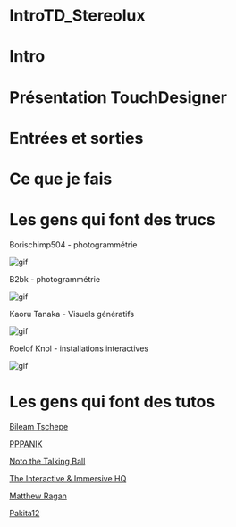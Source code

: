 # IntroTD_Stereolux

# Intro

# Présentation TouchDesigner

# Entrées et sorties

# Ce que je fais

# Les gens qui font des trucs
Borischimp504 - photogrammétrie

![gif](.images/Borischimp504.gif)

B2bk - photogrammétrie

![gif](.images/b2bk.gif)

Kaoru Tanaka - Visuels génératifs

![gif](.images/kaoru.gif)

Roelof Knol - installations interactives

![gif](.images/roefnol.gif)

# Les gens qui font des tutos
[Bileam Tschepe](https://www.youtube.com/channel/UCONptu0J1PCrW9YfBtSdqjA)

[PPPANIK](https://www.youtube.com/channel/UCWBbakpo_cATqJy9Dzf9x4w)

[Noto the Talking Ball](https://www.youtube.com/@NotoTheTalkingBall)

[The Interactive & Immersive HQ](https://www.youtube.com/channel/UC-9DT8kpvykuBEQ2iVatWbA)

[Matthew Ragan](https://www.youtube.com/@raganmd)

[Pakita12](https://www.youtube.com/@paketa12)



